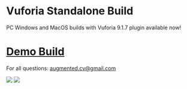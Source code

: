 # Vuforia Standalone Build

PC Windows and MacOS builds with Vuforia 9.1.7 plugin available now!

# [Demo Build](https://github.com/maximrouf/VuforiaStandaloneBuild/blob/master/Vuforia_Standalone_6X.zip)

For all questions: augmented.cv@gmail.com


<img src="https://github.com/maximrouf/VuforiaStandaloneBuild/blob/master/preview_1.png"/>

<img src="https://github.com/maximrouf/VuforiaStandaloneBuild/blob/master/preview_2.png"/>
